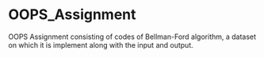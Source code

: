 # OOPS_Assignment
OOPS Assignment consisting of codes of Bellman-Ford algorithm, a dataset on which it is implement along with the input and output.

